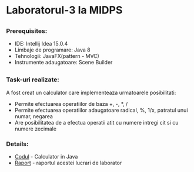 # **Laboratorul-3 la MIDPS**

##

### **Prerequisites:**

 * IDE: Intellij Idea 15.0.4
 * Limbaje de programare: Java 8
 * Tehnologii: JavaFX(pattern - MVC)
 * Instrumente adaugatoare: Scene Builder
 
##

### **Task-uri realizate:**

A fost creat un calculator care implementeaza urmatoarele posibilitati:
* Permite efectuarea operatiilor de baza +, -, *, /
* Permite efectuarea operatiilor adaugatoare radical, %, 1/x, patratul unui numar, negarea
* Are posibilitatea de a efectua operatii atit cu numere intregi cit si cu numere zecimale


### **Details:**

* [Codul](https://github.com/ProfirAndrei/MIDPS/tree/master/Lab-3/calculator/src/calculator) - Calculator in Java
* [Raport](https://github.com/ProfirAndrei/MIDPS/blob/master/Lab-3/profir-lab-3.pdf) - raportul acestei lucrari de laborator
